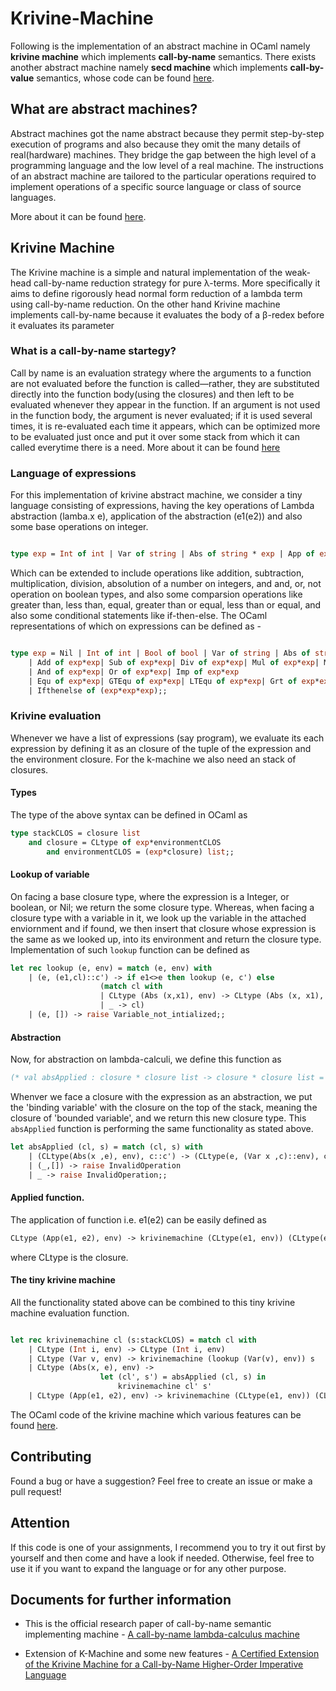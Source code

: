# Krivine-Machine

Following is the implementation of an abstract machine in OCaml namely **krivine machine** which implements **call-by-name** semantics. There exists another abstract machine namely **secd machine** which implements **call-by-value** semantics, whose code can be found [here]().


## What are abstract machines?

Abstract machines got the name abstract because they permit step-by-step execution of programs and also because they omit the many details of real(hardware) machines. They bridge the gap between the high level of a programming language and the low level of a real machine. The instructions of an abstract machine are tailored to the particular operations required to implement operations of a specific source language or class of source languages.

More about it can be found [here](https://www.sciencedirect.com/science/article/pii/S0167739X99000886).

## Krivine Machine

The Krivine machine is a simple and natural implementation of the weak-head call-by-name reduction strategy for pure λ-terms. More specifically it aims to define rigorously head normal form reduction of a lambda term using call-by-name reduction. On the other hand Krivine machine implements call-by-name because it evaluates the body of a β-redex before it evaluates its parameter

### What is a call-by-name startegy?

Call by name is an evaluation strategy where the arguments to a function are not evaluated before the function is called—rather, they are substituted directly into the function body(using the closures) and then left to be evaluated whenever they appear in the function. If an argument is not used in the function body, the argument is never evaluated; if it is used several times, it is re-evaluated each time it appears, which can be optimized more to be evaluated just once and put it over some stack from which it can called everytime there is a need.
More about it can be found [here](https://en.wikipedia.org/wiki/Evaluation_strategy#Call_by_name)


### Language of expressions

For this implementation of krivine abstract machine, we consider a tiny language consisting of expressions, having the key operations of Lambda abstraction (lamba.x e), application of the abstraction (e1(e2)) and also some base operations on integer.
```ocaml

type exp = Int of int | Var of string | Abs of string * exp | App of exp * exp;;

```

Which can be extended to include operations like addition, subtraction, multiplication, division, absolution of a number on integers, and and, or, not operation on boolean types, and also some comparsion operations like greater than, less than, equal, greater than or equal, less than or equal, and also some conditional statements like if-then-else. The OCaml representations of which on expressions can be defined as - 
```ocaml

type exp = Nil | Int of int | Bool of bool | Var of string | Abs of string * exp | App of exp * exp | Absolute of exp| Not of exp
	| Add of exp*exp| Sub of exp*exp| Div of exp*exp| Mul of exp*exp| Mod of exp*exp| Exp of exp*exp
	| And of exp*exp| Or of exp*exp| Imp of exp*exp
	| Equ of exp*exp| GTEqu of exp*exp| LTEqu of exp*exp| Grt of exp*exp| Lst of exp*exp
	| Ifthenelse of (exp*exp*exp);;

```

### Krivine evaluation

Whenever we have a list of expressions (say program), we evaluate its each expression by defining it as an closure of the tuple of the expression and the environment closure. For the k-machine we also need an stack of closures.

#### Types 

The type of the above syntax can be defined in OCaml as 

```ocaml
type stackCLOS = closure list
	and closure = CLtype of exp*environmentCLOS
		and environmentCLOS = (exp*closure) list;;
```
#### Lookup of variable

On facing a base closure type, where the expression is a Integer, or boolean, or Nil; we return the some closure type. Whereas, when facing a closure type with a variable in it, we look up the variable in the attached enviornment and if found, we then insert that closure whose expression is the same as we looked up, into its environment and return the closure type. Implementation of such `lookup` function can be defined as

```ocaml
let rec lookup (e, env) = match (e, env) with
	| (e, (e1,cl)::c') -> if e1<>e then lookup (e, c') else
					(match cl with
					| CLtype (Abs (x,x1), env) -> CLtype (Abs (x, x1), (e1,cl)::env)
					| _ -> cl)
	| (e, []) -> raise Variable_not_intialized;;

```

#### Abstraction

Now, for abstraction on lambda-calculi, we define this function as 

```ocaml
(* val absApplied : closure * closure list -> closure * closure list = <fun> *)
```

Whenver we face a closure with the expression as an abstraction, we put the 'binding variable' with the closure on the top of the stack, meaning the closure of 'bounded variable', and we return this new closure type. This `absApplied` function is performing the same functionality as stated above.

```ocaml
let absApplied (cl, s) = match (cl, s) with
	| (CLtype(Abs(x ,e), env), c::c') -> (CLtype(e, (Var x ,c)::env), c')
	| (_,[]) -> raise InvalidOperation
	| _ -> raise InvalidOperation;;
```

#### Applied function.

The application of function i.e. e1(e2) can be easily defined as 
```ocaml
CLtype (App(e1, e2), env) -> krivinemachine (CLtype(e1, env)) (CLtype(e2, env)::s)
```
where CLtype is the closure.

#### The tiny krivine machine

All the functionality stated above can be combined to this tiny krivine machine evaluation function.

```ocaml

let rec krivinemachine cl (s:stackCLOS) = match cl with
	| CLtype (Int i, env) -> CLtype (Int i, env)
	| CLtype (Var v, env) -> krivinemachine (lookup (Var(v), env)) s
	| CLtype (Abs(x, e), env) -> 
					let (cl', s') = absApplied (cl, s) in
						krivinemachine cl' s'
	| CLtype (App(e1, e2), env) -> krivinemachine (CLtype(e1, env)) (CLtype(e2, env)::s)

```

The OCaml code of the krivine machine which various features can be found [here]().

## Contributing
Found a bug or have a suggestion? Feel free to create an issue or make a pull request!

## Attention
If this code is one of your assignments, I recommend you to try it out first by yourself and then come and have a look if needed. Otherwise, feel free to use it if you want to expand the language or for any other purpose.
 

## Documents for further information

- This is the official research paper of call-by-name semantic implementing machine - [A call-by-name lambda-calculus machine](https://www.irif.fr/~krivine/articles/lazymach.pdf)

- Extension of K-Machine and some new features - [A Certified Extension of the Krivine Machine for a
Call-by-Name Higher-Order Imperative Language](http://drops.dagstuhl.de/opus/volltexte/2014/4634/pdf/13.pdf)